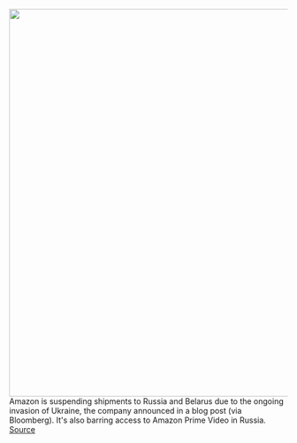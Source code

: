 <img src='https://cdn.vox-cdn.com/thumbor/hjzuOZs_4VtX7A0kUae2sILJ9fg=/0x0:2040x1360/1200x800/filters:focal(857x517:1183x843)/cdn.vox-cdn.com/uploads/chorus_image/image/70600310/acastro_190920_1777_amazon_0002.0.0.jpg' width='700px' /><br/>
Amazon is suspending shipments to Russia and Belarus due to the ongoing invasion of Ukraine, the company announced in a blog post (via Bloomberg). It's also barring access to Amazon Prime Video in Russia.
<a href='https://www.theverge.com/2022/3/9/22969220/amazon-russia-belarus-ukraine-invasion-prime-video-stops-sending-orders'> Source <a/>